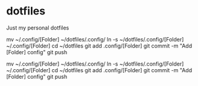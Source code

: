 # dotfiles
Just my personal dotfiles

mv ~/.config/[Folder] ~/dotfiles/.config/
ln -s ~/dotfiles/.config/[Folder] ~/.config/[Folder]
cd ~/dotfiles
git add .config/[Folder]
git commit -m "Add [Folder] config"
git push

mv ~/.config/[Folder] ~/dotfiles/.config/
ln -s ~/dotfiles/.config/[Folder] ~/.config/[Folder]
cd ~/dotfiles
git add .config/[Folder]
git commit -m "Add [Folder] config"
git push